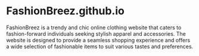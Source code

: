 # FashionBreez.github.io
FashionBreez is a trendy and chic online clothing website that caters to fashion-forward individuals seeking stylish apparel and accessories. The website is designed to provide a seamless shopping experience and offers a wide selection of fashionable items to suit various tastes and preferences.
